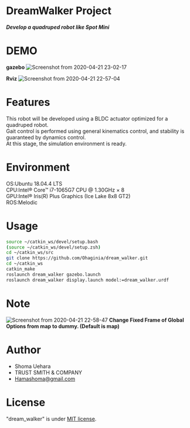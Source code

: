 # DreamWalker Project

***Develop a quadruped robot like Spot Mini***


# DEMO
**gazebo**
![Screenshot from 2020-04-21 23-02-17](https://user-images.githubusercontent.com/56295004/79875861-33723300-8425-11ea-8e29-9f8bb4a9dade.png "gazebo")

**Rviz**
![Screenshot from 2020-04-21 22-57-04](https://user-images.githubusercontent.com/56295004/79875887-3d943180-8425-11ea-8a85-ec60c3a5776a.png "Rviz")

# Features
This robot will be developed using a BLDC actuator optimized for a quadruped robot.  
Gait control is performed using general kinematics control, and stability is guaranteed by dynamics control.  
At this stage, the simulation environment is ready.  

# Environment

OS:Ubuntu 18.04.4 LTS  
CPU:Intel® Core™ i7-1065G7 CPU @ 1.30GHz × 8  
GPU:Intel® Iris(R) Plus Graphics (Ice Lake 8x8 GT2)  
ROS:Melodic  

# Usage

```bash
source ~/catkin_ws/devel/setup.bash
(source ~/catkin_ws/devel/setup.zsh)
cd ~/catkin_ws/src
git clone https://github.com/Ohaginia/dream_walker.git
cd ~/catkin_ws
catkin_make
roslaunch dream_walker gazebo.launch
roslaunch dream_walker display.launch model:=dream_walker.urdf 
```

# Note
![Screenshot from 2020-04-21 22-58-47](https://user-images.githubusercontent.com/56295004/79875866-35d48d00-8425-11ea-9159-f5843ac111af.png "note")
**Change Fixed Frame of Global Options from map to dummy. (Default is map)**

# Author

* Shoma Uehara  
* TRUST SMITH & COMPANY  
* Hamashoma@gmail.com  

# License

"dream_walker" is under [MIT license](https://en.wikipedia.org/wiki/MIT_License).
